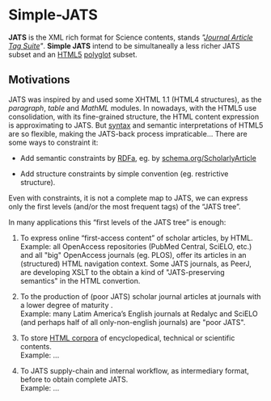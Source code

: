 # Simple-JATS

**JATS** is the XML rich format for Science contents, stands *"[Journal Article Tag Suite](https://en.wikipedia.org/wiki/Journal_Article_Tag_Suite)"*.  **Simple JATS**  intend to be simultaneally a less richer JATS subset and an [HTML5](https://en.wikipedia.org/wiki/HTML5) [polyglot](https://www.w3.org/TR/html-polyglot/) subset. 

## Motivations 

JATS was inspired by and used some XHTML 1.1 (HTML4 structures), as the *paragraph*, *table* and *MathML* modules. In nowadays, with the HTML5 use consolidation, with its fine-grained structure, the HTML content expression is approximating to JATS. But [syntax](https://en.wikipedia.org/wiki/XML_schema) and semantic interpretations of HTML5 are so flexible, making the JATS-back process impraticable... There are some ways to constraint it:

* Add semantic constraints by [RDFa](https://en.wikipedia.org/wiki/RDFa), eg. by [schema.org/ScholarlyArticle](http://schema.org/ScholarlyArticle)

* Add structure constraints by simple convention (eg. restrictive structure).

Even with constraints, it is not a complete map to JATS, we can express only the first levels (and/or the most frequent tags) of the “JATS tree”.

In many applications this “first levels of the JATS tree” is enough:

1. To express online “first-access content” of scholar articles, by HTML. <br/>Example: all OpenAccess repositories (PubMed Central, SciELO, etc.) and all "big" OpenAccess journals (eg. PLOS), offer its articles in an (structured) HTML navigation context. 
 Some JATS journals, as PeerJ, are developing XSLT to the obtain a kind of "JATS-preserving semantics" in the HTML convertion. 

2. To the production of (poor JATS) scholar journal articles at journals with a lower degree of maturity . <br/>Example:  many Latim America’s English journals at Redalyc and SciELO  (and perhaps half of all only-non-english journals) are "poor JATS".

3. To store [HTML corpora](https://en.wikipedia.org/wiki/Text_corpus) of encyclopedical, technical  or scientific contents. <br/>Example: ... 

4. To JATS supply-chain and internal workflow, as intermediary format, before to obtain complete JATS. <br/>Example: ...

 
